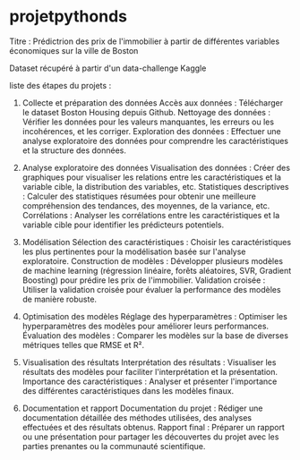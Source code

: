 # projetpythonds
Titre : Prédictrion des prix de l'immobilier à partir de différentes variables économiques sur la ville de Boston

Dataset récupéré à partir d'un data-challenge Kaggle

liste des étapes du projets :

1. Collecte et préparation des données
Accès aux données : Télécharger le dataset Boston Housing depuis Github.
Nettoyage des données : Vérifier les données pour les valeurs manquantes, les erreurs ou les incohérences, et les corriger.
Exploration des données : Effectuer une analyse exploratoire des données pour comprendre les caractéristiques et la structure des données.

2. Analyse exploratoire des données
Visualisation des données : Créer des graphiques pour visualiser les relations entre les caractéristiques et la variable cible, la distribution des variables, etc.
Statistiques descriptives : Calculer des statistiques résumées pour obtenir une meilleure compréhension des tendances, des moyennes, de la variance, etc.
Corrélations : Analyser les corrélations entre les caractéristiques et la variable cible pour identifier les prédicteurs potentiels.

3. Modélisation
Sélection des caractéristiques : Choisir les caractéristiques les plus pertinentes pour la modélisation basée sur l'analyse exploratoire.
Construction de modèles : Développer plusieurs modèles de machine learning (régression linéaire, forêts aléatoires, SVR, Gradient Boosting) pour prédire les prix de l'immobilier.
Validation croisée : Utiliser la validation croisée pour évaluer la performance des modèles de manière robuste.

4. Optimisation des modèles
Réglage des hyperparamètres : Optimiser les hyperparamètres des modèles pour améliorer leurs performances.
Évaluation des modèles : Comparer les modèles sur la base de diverses métriques telles que RMSE et R².

5. Visualisation des résultats
Interprétation des résultats : Visualiser les résultats des modèles pour faciliter l'interprétation et la présentation.
Importance des caractéristiques : Analyser et présenter l'importance des différentes caractéristiques dans les modèles finaux.

6. Documentation et rapport
Documentation du projet : Rédiger une documentation détaillée des méthodes utilisées, des analyses effectuées et des résultats obtenus.
Rapport final : Préparer un rapport ou une présentation pour partager les découvertes du projet avec les parties prenantes ou la communauté scientifique.

